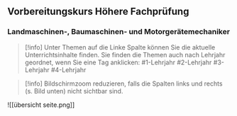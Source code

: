 ## Vorbereitungskurs Höhere Fachprüfung 
### Landmaschinen-, Baumaschinen- und Motorgerätemechaniker

>[!info] 
>Unter Themen auf die Linke Spalte können Sie die aktuelle Unterrichtsinhalte finden.
>Sie finden die Themen auch nach Lehrjahr geordnet, wenn Sie eine Tag anklicken:
>	#1-Lehrjahr 
>	#2-Lehrjahr 
>	#3-Lehrjahr 
>	#4-Lehrjahr

>[!info] 
>Bildschirmzoom reduzieren, falls die Spalten links und rechts (s. Bild unten) nicht sichtbar sind.
>
![[übersicht seite.png]]